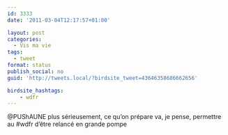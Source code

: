 ```yaml
---
id: 3333
date: '2011-03-04T12:17:57+01:00'

layout: post
categories:
  - Vis ma vie
tags:
  - tweet
format: status
publish_social: no
guid: 'http://tweets.local/?birdsite_tweet=43646358686662656'

birdsite_hashtags:
    - wdfr
---
```


@PUShAUNE plus sérieusement, ce qu’on prépare va, je pense, permettre au #wdfr d’être relancé en grande pompe